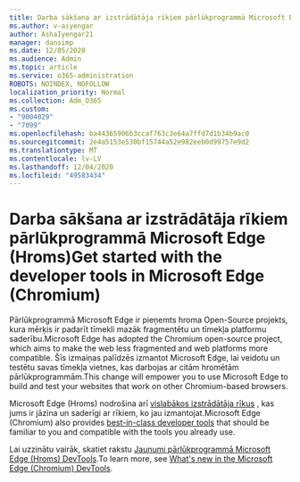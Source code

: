 ```yaml
---
title: Darba sākšana ar izstrādātāja rīkiem pārlūkprogrammā Microsoft Edge (Hroms)
ms.author: v-aiyengar
author: AshaIyengar21
manager: dansimp
ms.date: 12/05/2020
ms.audience: Admin
ms.topic: article
ms.service: o365-administration
ROBOTS: NOINDEX, NOFOLLOW
localization_priority: Normal
ms.collection: Adm_O365
ms.custom:
- "9004029"
- "7099"
ms.openlocfilehash: ba44365906b3ccaf763c3e64a7ffd7d1b34b9ac0
ms.sourcegitcommit: 2e4a5153e530bf15744a52e982eeb0d99757e9d2
ms.translationtype: MT
ms.contentlocale: lv-LV
ms.lasthandoff: 12/04/2020
ms.locfileid: "49583434"
---
```

# <a name="get-started-with-the-developer-tools-in-microsoft-edge-chromium"></a><span data-ttu-id="54452-102">Darba sākšana ar izstrādātāja rīkiem pārlūkprogrammā Microsoft Edge (Hroms)</span><span class="sxs-lookup"><span data-stu-id="54452-102">Get started with the developer tools in Microsoft Edge (Chromium)</span></span>

<span data-ttu-id="54452-103">Pārlūkprogrammā Microsoft Edge ir pieņemts hroma Open-Source projekts, kura mērķis ir padarīt tīmekli mazāk fragmentētu un tīmekļa platformu saderību.</span><span class="sxs-lookup"><span data-stu-id="54452-103">Microsoft Edge has adopted the Chromium open-source project, which aims to make the web less fragmented and web platforms more compatible.</span></span> <span data-ttu-id="54452-104">Šīs izmaiņas palīdzēs izmantot Microsoft Edge, lai veidotu un testētu savas tīmekļa vietnes, kas darbojas ar citām hromētām pārlūkprogrammām.</span><span class="sxs-lookup"><span data-stu-id="54452-104">This change will empower you to use Microsoft Edge to build and test your websites that work on other Chromium-based browsers.</span></span>

<span data-ttu-id="54452-105">Microsoft Edge (Hroms) nodrošina arī [vislabākos izstrādātāja rīkus](https://go.microsoft.com/fwlink/?linkid=2134941) , kas jums ir jāzina un saderīgi ar rīkiem, ko jau izmantojat.</span><span class="sxs-lookup"><span data-stu-id="54452-105">Microsoft Edge (Chromium) also provides [best-in-class developer tools](https://go.microsoft.com/fwlink/?linkid=2134941) that should be familiar to you and compatible with the tools you already use.</span></span>

<span data-ttu-id="54452-106">Lai uzzinātu vairāk, skatiet rakstu [Jaunumi pārlūkprogrammā Microsoft Edge (Hroms) DevTools](https://go.microsoft.com/fwlink/?linkid=2135020).</span><span class="sxs-lookup"><span data-stu-id="54452-106">To learn more, see [What's new in the Microsoft Edge (Chromium) DevTools](https://go.microsoft.com/fwlink/?linkid=2135020).</span></span>